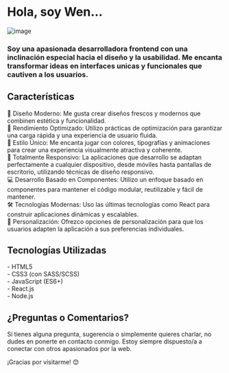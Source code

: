 <h1>Hola, soy Wen...</h1>

![image](https://github.com/Wen-Estevez/Wen-Estevez/assets/29679032/1d422a98-874a-4a53-8933-ef4022438202)

<h3> Soy una apasionada desarrolladora frontend con una inclinación especial hacia el diseño y la usabilidad. Me encanta transformar ideas en interfaces unicas y funcionales que cautiven a los usuarios.</h3>

<h2>Características</h2> 
🌟 Diseño Moderno: Me gusta crear diseños frescos y modernos que combinen estética y funcionalidad.<br/>
🚀 Rendimiento Optimizado: Utilizo prácticas de optimización para garantizar una carga rápida y una experiencia de usuario fluida.<br/>
🎨 Estilo Único: Me encanta jugar con colores, tipografías y animaciones para crear una experiencia visualmente atractiva y coherente.<br/>
📱 Totalmente Responsivo: La aplicaciones que desarrollo se adaptan perfectamente a cualquier dispositivo, desde móviles hasta pantallas de escritorio, utilizando técnicas de diseño responsivo.<br/>
💻 Desarrollo Basado en Componentes: Utilizo un enfoque basado en componentes para mantener el código modular, reutilizable y fácil de mantener.<br/>
🛠️ Tecnologías Modernas: Uso las últimas tecnologías como React para construir aplicaciones dinámicas y escalables.<br/>
🌈 Personalización: Ofrezco opciones de personalización para que los usuarios adapten la aplicación a sus preferencias individuales.

<h2>Tecnologías Utilizadas</h2> 
- HTML5<br/>
- CSS3 (con SASS/SCSS)<br/>
- JavaScript (ES6+)<br/>
- React.js <br/>
- Node.js<br/>

<h2>¿Preguntas o Comentarios?</h2>

Si tienes alguna pregunta, sugerencia o simplemente quieres charlar, no dudes en ponerte en contacto conmigo. Estoy siempre dispuesto/a a conectar con otros apasionados por la web.

¡Gracias por visitarme! 😊




<!--
**Wen-Estevez/Wen-Estevez** is a ✨ _special_ ✨ repository because its `README.md` (this file) appears on your GitHub profile.

Here are some ideas to get you started:

- 🔭 I’m currently working on ...
- 🌱 I’m currently learning ...
- 👯 I’m looking to collaborate on ...
- 🤔 I’m looking for help with ...
- 💬 Ask me about ...
- 📫 How to reach me: ...
- 😄 Pronouns: ...
- ⚡ Fun fact: ...
-->
